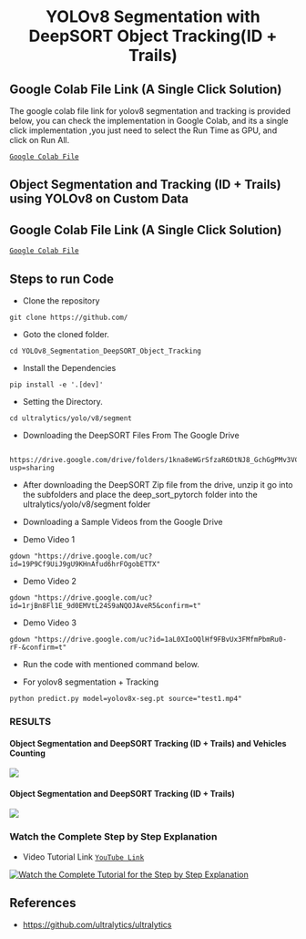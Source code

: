 <H1 align="center">
YOLOv8 Segmentation with DeepSORT Object Tracking(ID + Trails) </H1>

## Google Colab File Link (A Single Click Solution)
The google colab file link for yolov8 segmentation and tracking is provided below, you can check the implementation in Google Colab, and its a single click implementation
,you just need to select the Run Time as GPU, and click on Run All.

[`Google Colab File`](https://colab.research.google.com/drive/1wRkrquf_HMV7tyKy2zDAuqqK9G4zZub5?usp=sharing)


## Object Segmentation and Tracking (ID + Trails)  using YOLOv8 on Custom Data
## Google Colab File Link (A Single Click Solution)
[`Google Colab File`](https://colab.research.google.com/drive/1cnr9Jjj5Pag5myK6Ny8v5gtHgOqf6uoF?usp=sharing)

## Steps to run Code

- Clone the repository
```
git clone https://github.com/
```
- Goto the cloned folder.
```
cd YOLOv8_Segmentation_DeepSORT_Object_Tracking
```
- Install the Dependencies
```
pip install -e '.[dev]'

```
- Setting the Directory.
```
cd ultralytics/yolo/v8/segment

```
- Downloading the DeepSORT Files From The Google Drive 
```

https://drive.google.com/drive/folders/1kna8eWGrSfzaR6DtNJ8_GchGgPMv3VC8?usp=sharing
```
- After downloading the DeepSORT Zip file from the drive, unzip it go into the subfolders and place the deep_sort_pytorch folder into the ultralytics/yolo/v8/segment folder

- Downloading a Sample Videos from the Google Drive
- Demo Video 1
```
gdown "https://drive.google.com/uc?id=19P9Cf9UiJ9gU9KHnAfud6hrFOgobETTX"
```

- Demo Video 2
```
gdown "https://drive.google.com/uc?id=1rjBn8Fl1E_9d0EMVtL24S9aNQOJAveR5&confirm=t"
```
- Demo Video 3
```
gdown "https://drive.google.com/uc?id=1aL0XIoOQlHf9FBvUx3FMfmPbmRu0-rF-&confirm=t"
```
- Run the code with mentioned command below.

- For yolov8 segmentation + Tracking
```
python predict.py model=yolov8x-seg.pt source="test1.mp4"
```

### RESULTS

#### Object Segmentation and DeepSORT Tracking (ID + Trails) and Vehicles Counting
![](./ultralytics/figure_speed.png)

#### Object Segmentation and DeepSORT Tracking (ID + Trails)

![](./ultralytics/figure2.png)

### Watch the Complete Step by Step Explanation

- Video Tutorial Link  [`YouTube Link`](https://www.youtube.com/watch?v=0JIPNk21ivU)


[![Watch the Complete Tutorial for the Step by Step Explanation](https://img.youtube.com/vi/0JIPNk21ivU/0.jpg)]([https://www.youtube.com/watch?v=0JIPNk21ivU&t=244s](https://www.youtube.com/watch?v=0JIPNk21ivU))


## References
- https://github.com/ultralytics/ultralytics
